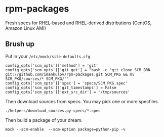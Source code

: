 rpm-packages
============

Fresh specs for RHEL-based and RHEL-derived distributions (CentOS, Amazon Linux AMI)

Brush up
--------

Put in your `/etc/mock/site-defaults.cfg`


    config_opts['scm_opts']['method'] = 'git'
    config_opts['scm_opts']['git_get'] = "bash -c 'git clone SCM_BRN git://github.com/imankulov/rpm-packages.git SCM_PKG && mv SCM_PKG/sources/* SCM_PKG/'"
    config_opts['scm_opts']['spec'] = 'specs/SCM_PKG.spec'
    config_opts['scm_opts']['git_timestamps'] = False
    config_opts['scm_opts']['ext_src_dir'] = '/tmp/sources'

Then download sources from specs. You may pick one or more specfiles.

    ./helpers/download_sources.py specs/*.spec 

Then build a package of your dream.

    mock --scm-enable  --scm-option package=python-pip -v

